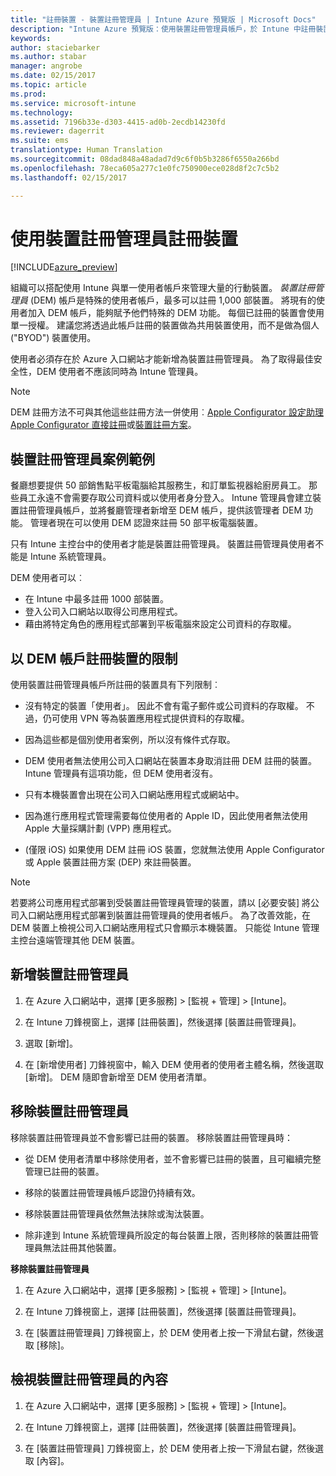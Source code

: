 ```yaml
---
title: "註冊裝置 - 裝置註冊管理員 | Intune Azure 預覽版 | Microsoft Docs"
description: "Intune Azure 預覽版：使用裝置註冊管理員帳戶，於 Intune 中註冊裝置。 "
keywords: 
author: staciebarker
ms.author: stabar
manager: angrobe
ms.date: 02/15/2017
ms.topic: article
ms.prod: 
ms.service: microsoft-intune
ms.technology: 
ms.assetid: 7196b33e-d303-4415-ad0b-2ecdb14230fd
ms.reviewer: dagerrit
ms.suite: ems
translationtype: Human Translation
ms.sourcegitcommit: 08dad848a48adad7d9c6f0b5b3286f6550a266bd
ms.openlocfilehash: 78eca605a277c1e0fc750900ece028d8f2c7c5b2
ms.lasthandoff: 02/15/2017

---
```


# <a name="enroll-devices-using-device-enrollment-manager"></a>使用裝置註冊管理員註冊裝置

[!INCLUDE[azure_preview](../includes/azure_preview.md)]

組織可以搭配使用 Intune 與單一使用者帳戶來管理大量的行動裝置。 *裝置註冊管理員* (DEM) 帳戶是特殊的使用者帳戶，最多可以註冊 1,000 部裝置。 將現有的使用者加入 DEM 帳戶，能夠賦予他們特殊的 DEM 功能。 每個已註冊的裝置會使用單一授權。 建議您將透過此帳戶註冊的裝置做為共用裝置使用，而不是做為個人 ("BYOD") 裝置使用。  

使用者必須存在於 Azure 入口網站才能新增為裝置註冊管理員。 為了取得最佳安全性，DEM 使用者不應該同時為 Intune 管理員。

>[!NOTE]
>DEM 註冊方法不可與其他這些註冊方法一併使用︰[Apple Configurator 設定助理](enroll-ios-devices-with-apple-configurator-and-setup-assistant.md)[Apple Configurator 直接註冊](enroll-ios-devices-with-apple-configurator-and-direct-enrollment.md)或[裝置註冊方案](enroll-ios-devices-using-device-enrollment-program.md)。 

## <a name="example-of-a-device-enrollment-manager-scenario"></a>裝置註冊管理員案例範例

餐廳想要提供 50 部銷售點平板電腦給其服務生，和訂單監視器給廚房員工。 那些員工永遠不會需要存取公司資料或以使用者身分登入。 Intune 管理員會建立裝置註冊管理員帳戶，並將餐廳管理者新增至 DEM 帳戶，提供該管理者 DEM 功能。 管理者現在可以使用 DEM 認證來註冊 50 部平板電腦裝置。

只有 Intune 主控台中的使用者才能是裝置註冊管理員。 裝置註冊管理員使用者不能是 Intune 系統管理員。

DEM 使用者可以︰

-   在 Intune 中最多註冊 1000 部裝置。
-   登入公司入口網站以取得公司應用程式。
-   藉由將特定角色的應用程式部署到平板電腦來設定公司資料的存取權。

## <a name="limitations-of-devices-that-are-enrolled-with-a-dem-account"></a>以 DEM 帳戶註冊裝置的限制

使用裝置註冊管理員帳戶所註冊的裝置具有下列限制︰

  - 沒有特定的裝置「使用者」。 因此不會有電子郵件或公司資料的存取權。 不過，仍可使用 VPN 等為裝置應用程式提供資料的存取權。

  - 因為這些都是個別使用者案例，所以沒有條件式存取。

  - DEM 使用者無法使用公司入口網站在裝置本身取消註冊 DEM 註冊的裝置。 Intune 管理員有這項功能，但 DEM 使用者沒有。

  - 只有本機裝置會出現在公司入口網站應用程式或網站中。
 
  - 因為進行應用程式管理需要每位使用者的 Apple ID，因此使用者無法使用 Apple 大量採購計劃 (VPP) 應用程式。
 
  - (僅限 iOS) 如果使用 DEM 註冊 iOS 裝置，您就無法使用 Apple Configurator 或 Apple 裝置註冊方案 (DEP) 來註冊裝置。


> [!NOTE]
> 若要將公司應用程式部署到受裝置註冊管理員管理的裝置，請以 [必要安裝] 將公司入口網站應用程式部署到裝置註冊管理員的使用者帳戶。
> 為了改善效能，在 DEM 裝置上檢視公司入口網站應用程式只會顯示本機裝置。 只能從 Intune 管理主控台遠端管理其他 DEM 裝置。


## <a name="add-a-device-enrollment-manager"></a>新增裝置註冊管理員

1.  在 Azure 入口網站中，選擇 [更多服務] > [監視 + 管理] > [Intune]。

2.  在 Intune 刀鋒視窗上，選擇 [註冊裝置]，然後選擇 [裝置註冊管理員]。

3.  選取 [新增]。

4.  在 [新增使用者] 刀鋒視窗中，輸入 DEM 使用者的使用者主體名稱，然後選取 [新增]。 DEM 隨即會新增至 DEM 使用者清單。

## <a name="remove-a-device-enrollment-manager"></a>移除裝置註冊管理員

移除裝置註冊管理員並不會影響已註冊的裝置。 移除裝置註冊管理員時：

-   從 DEM 使用者清單中移除使用者，並不會影響已註冊的裝置，且可繼續完整管理已註冊的裝置。

-   移除的裝置註冊管理員帳戶認證仍持續有效。

-   移除裝置註冊管理員依然無法抹除或淘汰裝置。

-   除非達到 Intune 系統管理員所設定的每台裝置上限，否則移除的裝置註冊管理員無法註冊其他裝置。

**移除裝置註冊管理員**

1. 在 Azure 入口網站中，選擇 [更多服務] > [監視 + 管理] > [Intune]。

2. 在 Intune 刀鋒視窗上，選擇 [註冊裝置]，然後選擇 [裝置註冊管理員]。

3. 在 [裝置註冊管理員] 刀鋒視窗上，於 DEM 使用者上按一下滑鼠右鍵，然後選取 [移除]。

## <a name="view-the-properties-of-a-device-enrollment-manager"></a>檢視裝置註冊管理員的內容

1. 在 Azure 入口網站中，選擇 [更多服務] > [監視 + 管理] > [Intune]。

2. 在 Intune 刀鋒視窗上，選擇 [註冊裝置]，然後選擇 [裝置註冊管理員]。

3. 在 [裝置註冊管理員] 刀鋒視窗上，於 DEM 使用者上按一下滑鼠右鍵，然後選取 [內容]。


